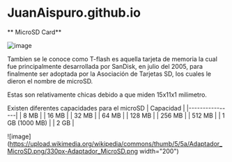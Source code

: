 # JuanAispuro.github.io



** MicroSD Card** 

![image](https://user-images.githubusercontent.com/99299950/191139459-d1859e03-a956-4c62-b657-648c61aeb58a.png)

Tambien se le conoce como T-flash es aquella tarjeta de memoria la cual fue principalmente desarrollada por SanDisk, en julio del 2005, para finalmente ser adoptada por la Asociación de Tarjetas SD, los cuales le dieron el nombre de microSD.

Estas son relativamente chicas debido a que miden 15x11x1 milimetro.

Existen diferentes capacidades para el microSD 
| Capacidad      |
|----------------|
|  8 MB          |
| 16 MB          |
| 32 MB          |
| 64 MB          |
| 128 MB         |
| 256 MB         |
| 512 MB         |
| 1 GB (1000 MB) |
| 2 GB           |

![image](https://upload.wikimedia.org/wikipedia/commons/thumb/5/5a/Adaptador_MicroSD.png/330px-Adaptador_MicroSD.png width="200")
